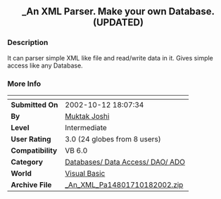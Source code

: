 ﻿<div align="center">

## \_An XML Parser\. Make your own Database\. \(UPDATED\)


</div>

### Description

It can parser simple XML like file and read/write data in it. Gives simple access like any Database.
 
### More Info
 


<span>             |<span>
---                |---
**Submitted On**   |2002-10-12 18:07:34
**By**             |[Muktak Joshi](https://github.com/Planet-Source-Code/PSCIndex/blob/master/ByAuthor/muktak-joshi.md)
**Level**          |Intermediate
**User Rating**    |3.0 (24 globes from 8 users)
**Compatibility**  |VB 6\.0
**Category**       |[Databases/ Data Access/ DAO/ ADO](https://github.com/Planet-Source-Code/PSCIndex/blob/master/ByCategory/databases-data-access-dao-ado__1-6.md)
**World**          |[Visual Basic](https://github.com/Planet-Source-Code/PSCIndex/blob/master/ByWorld/visual-basic.md)
**Archive File**   |[\_An\_XML\_Pa14801710182002\.zip](https://github.com/Planet-Source-Code/muktak-joshi-an-xml-parser-make-your-own-database-updated__1-39751/archive/master.zip)








